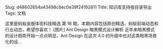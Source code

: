 Slug: d48602654a43498c8ec0e39f24192811
Title: 知识库支持按目录导出
Tags: 文档

这里是蚂蚁金服体验科技精选 第 16 期，本期内容包括原创精选、蚂蚁前端动态和行业动态，希望你喜欢！ [图片] Ant Design 暗黑模式设计解析 近年来暗黑模式的设计趋势开始一点点明显，Ant Design 在这次 4.0 的升级中也对这类暗黑场景化的设…